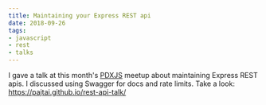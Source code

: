 ```yaml
---
title: Maintaining your Express REST api
date: 2018-09-26
tags:
- javascript
- rest
- talks
---
```


I gave a talk at this month's [PDXJS](http://pdxjs.com/) meetup about maintaining Express REST apis. I discussed using 
Swagger for docs and rate limits. Take a look: https://pajtai.github.io/rest-api-talk/